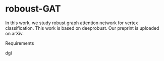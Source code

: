 # roboust-GAT

In this work, we study robust graph attention network for vertex classification. This work is based on deeprobust. Our preprint is uploaded on arXiv.

Requirements

dgl

